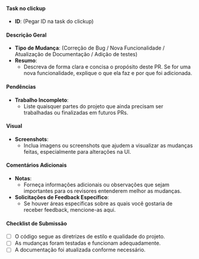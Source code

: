 #### Task no clickup
- **ID**: (Pegar ID na task do clickup)

#### Descrição Geral
- **Tipo de Mudança**: (Correção de Bug / Nova Funcionalidade / Atualização de Documentação / Adição de testes)
- **Resumo**:
  - Descreva de forma clara e concisa o propósito deste PR. Se for uma nova funcionalidade, explique o que ela faz e por que foi adicionada.

#### Pendências
- **Trabalho Incompleto**:
  - Liste quaisquer partes do projeto que ainda precisam ser trabalhadas ou finalizadas em futuros PRs.

#### Visual
- **Screenshots**:
  - Inclua imagens ou screenshots que ajudem a visualizar as mudanças feitas, especialmente para alterações na UI.

#### Comentários Adicionais
- **Notas**:
  - Forneça informações adicionais ou observações que sejam importantes para os revisores entenderem melhor as mudanças.
- **Solicitações de Feedback Específico**:
  - Se houver áreas específicas sobre as quais você gostaria de receber feedback, mencione-as aqui.

#### Checklist de Submissão
- [ ] O código segue as diretrizes de estilo e qualidade do projeto.
- [ ] As mudanças foram testadas e funcionam adequadamente.
- [ ] A documentação foi atualizada conforme necessário.
